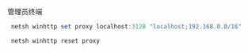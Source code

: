 管理员终端

```powershell
 netsh winhttp set proxy localhost:3128 "localhost;192.168.0.0/16"

 netsh winhttp reset proxy
```